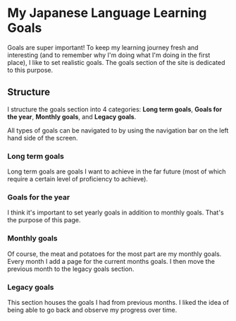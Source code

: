 # My Japanese Language Learning Goals

Goals are super important! To keep my learning journey fresh and interesting (and to remember why I'm doing what I'm doing in the first place), I like to set realistic goals. The goals section of the site is dedicated to this purpose.

## Structure

I structure the goals section into 4 categories: **Long term goals**, **Goals for the year**, **Monthly goals**, and **Legacy goals**.

All types of goals can be navigated to by using the navigation bar on the left hand side of the screen.

### Long term goals

Long term goals are goals I want to achieve in the far future (most of which require a certain level of proficiency to achieve).

### Goals for the year

I think it's important to set yearly goals in addition to monthly goals. That's the purpose of this page.

### Monthly goals

Of course, the meat and potatoes for the most part are my monthly goals. Every month I add a page for the current months goals. I then move the previous month to the legacy goals section.

### Legacy goals

This section houses the goals I had from previous months. I liked the idea of being able to go back and observe my progress over time.